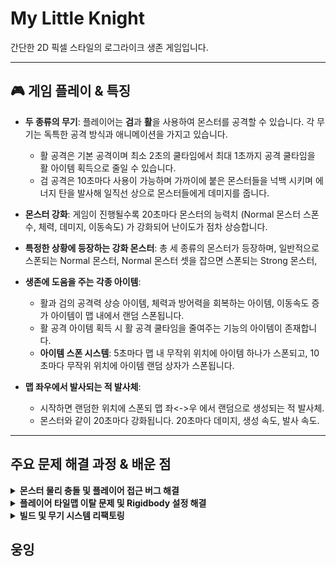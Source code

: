 # My Little Knight

간단한 2D 픽셀 스타일의 로그라이크 생존 게임입니다.

---
## 🎮 게임 플레이 & 특징

- **두 종류의 무기**: 플레이어는 **검**과 **활**을 사용하여 몬스터를 공격할 수 있습니다. 각 무기는 독특한 공격 방식과 애니메이션을 가지고 있습니다.
  - 활 공격은 기본 공격이며 최소 2초의 쿨타임에서 최대 1초까지 공격 쿨타임을 활 아이템 획득으로 줄일 수 있습니다.
  - 검 공격은 10초마다 사용이 가능하며 가까이에 붙은 몬스터들을 넉백 시키며 에너지 탄을 발사해 일직선 상으로 몬스터들에게 데미지를 줍니다. 

- **몬스터 강화**: 게임이 진행될수록 20초마다 몬스터의 능력치 (Normal 몬스터 스폰 수, 체력, 데미지, 이동속도) 가 강화되어 난이도가 점차 상승합니다.
  
- **특정한 상황에 등장하는 강화 몬스터**: 총 세 종류의 몬스터가 등장하며, 일반적으로 스폰되는 Normal 몬스터, Normal 몬스터 셋을 잡으면 스폰되는 Strong 몬스터, 

- **생존에 도움을 주는 각종 아이템**:
  - 활과 검의 공격력 상승 아이템, 체력과 방어력을 회복하는 아이템, 이동속도 증가 아이템이 맵 내에서 랜덤 스폰됩니다.
  - 활 공격 아이템 획득 시 활 공격 쿨타임을 줄여주는 기능의 아이템이 존재합니다.
  - **아이템 스폰 시스템**: 5초마다 맵 내 무작위 위치에 아이템 하나가 스폰되고, 10초마다 무작위 위치에 아이템 랜덤 상자가 스폰됩니다.

- **맵 좌우에서 발사되는 적 발사체**:
  - 시작하면 랜덤한 위치에 스폰되 맵 좌<->우 에서 랜덤으로 생성되는 적 발사체.
  - 몬스터와 같이 20초마다 강화됩니다. 20초마다 데미지, 생성 속도, 발사 속도.

---


##  주요 문제 해결 과정 & 배운 점

<details>
<summary><b>몬스터 물리 충돌 및 플레이어 접근 버그 해결</b></summary>
<br/>

### 문제점

- 몬스터끼리 서로 겹치는 현상 발생
- 몬스터가 플레이어에게 다가가지 못하고, 보이지 않는 벽에 막히는 현상 발생
- 플레이어가 타일맵 밖으로 나가는 현상 발생

### 원인 분석

1. **몬스터 겹침 문제**: 몬스터 프리팹에 `Box Collider 2D`가 하나뿐이라 물리적인 충돌 처리가 부족했음.
2. **보이지 않는 벽 문제**: 플레이어의 자식 오브젝트인 검 공격 시 이 콜라이더 범위 안에 있는 몬스터에게 공격 시 데미지를 주게 하는 오브젝트인 `SwordPoint`의 `Box Collider 2D`가 `Is Trigger`가 꺼진 상태였음. 이로 인해 `SwordPoint`가 몬스터의 물리 충돌용 콜라이더와 부딪히면서, 플레이어가 몬스터에게 접근하지 못하게 막는 '벽' 역할을 한 것을 발견.
3. **콜라이더의 역할 충돌**: 플레이어에게 `Box Collider 2D` 콜라이더가 하나만 있어서, 벽에 부딪히는 물리적 충돌과 몬스터와 겹치는 감지 역할을 동시에 수행할 수 없었음.

### 해결 과정

1. **몬스터 프리팹 수정**:
  - 1-2 **콜라이더 추가**: 몬스터에게 `Box Collider 2D`를 하나 더 추가.
  - 1-3 **역할 분리**: 기존 콜라이더는 몬스터가 플레이어를 감지하는 용도(`Is Trigger` 켬), 새로 추가한 콜라이더는 몬스터끼리 서로 밀어내는 용도(`Is Trigger` 끔)로 역할을 분리함.
2. **플레이어 프리팹 수정**:
  - 2-1 **콜라이더 속성 변경**: `SwordPoint`의 `Box Collider 2D`의 `Is Trigger`를 `켜짐` 상태로 변경. 이로써 `SwordPoint`가 물리적 충돌을 일으키지 않고, 감지 영역 역할만 하도록 수정.
3. **플레이어에게 `Box Collider 2D` 추가**:
  - 3-1 **물리 충돌용 콜라이더**: (`Is Trigger` 끔): 타일맵 벽에 부딪혀 막히는 역할.
  - 3-2 **몬스터 감지용 콜라이더**: (`Is Trigger` 켬): 몬스터와 접촉을 감지하는 역할.
  - 3-3 **Layer Collision Matrix 설정**: Player 레이어와 Monster 레이어를 만들고, 플레이어에 Player 레이어, 몬스터에게 Monster 레이어를 추가, Layer Collision Matrix** 에서 Player 레이어와 Monster 레이어의 충돌을 비활성화.

</details>


<details>
<summary><b>플레이어 타일맵 이탈 문제 및 Rigidbody 설정 해결</b></summary>
<br/>


</details>

<details>
<summary><b>빌드 및 무기 시스템 리팩토링</b></summary>
<br/>

[여기에 09/16 기록을 드롭다운 형식으로 작성]

</details>

##  웅잉

